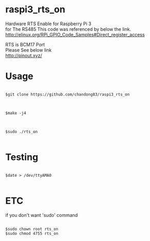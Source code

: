 # raspi3_rts_on



Hardware RTS Enable for Raspberry Pi 3<br>
for The RS485
This code was referenced by below the link.
http://elinux.org/RPi_GPIO_Code_Samples#Direct_register_access

RTS is BCM17 Port <br>
Please See below link <br>
http://pinout.xyz/



Usage
==
<pre>
<code>
$git clone https://github.com/chandong83/raspi3_rts_on
</code>
</pre>

<pre>
<code>
$make -j4
</code>
</pre>

<pre>
<code>
$sudo ./rts_on
</code>
</pre>

Testing
==
<pre>
<code>
$date > /dev/ttyAMA0
</code>
</pre>


ETC
==
if you don't want 'sudo' command
<pre>
<code>
$sudo chown root rts_on
$sudo chmod 4755 rts_on
</code>
</pre>
